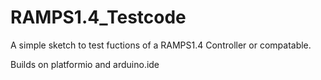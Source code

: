 # RAMPS1.4_Testcode

A simple sketch to test fuctions of a RAMPS1.4 Controller or compatable.

Builds on platformio and arduino.ide
